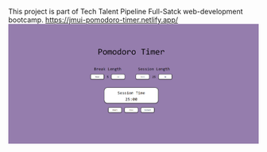 This project is part of Tech Talent Pipeline Full-Satck web-development bootcamp.
https://jmui-pomodoro-timer.netlify.app/
![](Capture.PNG)
